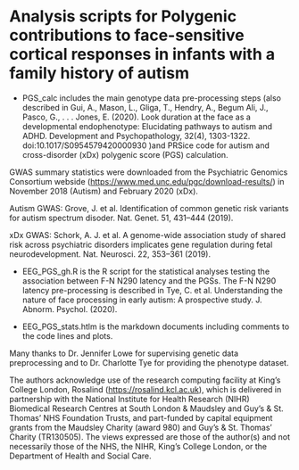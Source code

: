 # Analysis scripts for Polygenic contributions to face-sensitive cortical responses  in infants with a family history of autism
 
 - PGS_calc includes the main genotype data pre-processing steps (also described in Gui, A., Mason, L., Gliga, T., Hendry, A., Begum Ali, J., Pasco, G., . . . Jones, E. (2020). Look duration at the face as a developmental endophenotype: Elucidating pathways to autism and ADHD. 
 Development and Psychopathology, 32(4), 1303-1322. doi:10.1017/S0954579420000930 )and PRSice code for autism and cross-disorder (xDx) polygenic score (PGS) calculation.
 
 GWAS summary statistics were downloaded from the Psychiatric Genomics Consortium webside (https://www.med.unc.edu/pgc/download-results/) in November 2018 (Autism) and February 2020 (xDx).
 
 Autism GWAS: Grove, J. et al. Identification of common genetic risk variants for autism spectrum disoder. Nat. Genet. 51, 431–444 (2019).
 
 xDx GWAS: Schork, A. J. et al. A genome-wide association study of shared risk across psychiatric disorders implicates gene regulation during fetal neurodevelopment. Nat. Neurosci. 22, 353–361 (2019).
 
 
 
 
 
 - EEG_PGS_gh.R is the R script for the statistical analyses testing the association between F-N N290 latency and the PGSs.
 The F-N N290 latency pre-processing is described in Tye, C. et al. Understanding the nature of face processing in early autism: A prospective study. J. Abnorm. Psychol. (2020).
 
 
 - EEG_PGS_stats.htlm is the markdown documents including comments to the code lines and plots.
 
 
 Many thanks to Dr. Jennifer Lowe for supervising genetic data preprocessing and to Dr. Charlotte Tye for providing the phenotype dataset.
 
 The authors acknowledge use of the research computing facility at King’s College London, Rosalind (https://rosalind.kcl.ac.uk), which is delivered in partnership with the National Institute for Health Research (NIHR) Biomedical Research Centres at South London & Maudsley and Guy’s & St. Thomas’ NHS Foundation Trusts, and part-funded by capital equipment grants from the Maudsley Charity (award 980) and Guy’s & St. Thomas’ Charity (TR130505). The views expressed are those of the author(s) and not necessarily those of the NHS, the NIHR, King’s College London, or the Department of Health and Social Care.
 
